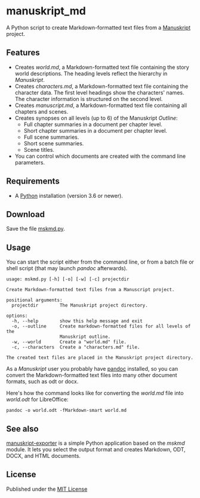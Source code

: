 # manuskript_md

A Python script to create Markdown-formatted text files from a [Manuskript](https://www.theologeek.ch/manuskript/) project.

## Features

- Creates *world.md*, a Markdown-formatted text file containing the story world descriptions. 
  The heading levels reflect the hierarchy in *Manuskript*. 
- Creates *characters.md*, a Markdown-formatted text file containing the character data.
  The first level headings show the characters' names. 
  The character information is structured on the second level.
- Creates *manuscript.md*, a Markdown-formatted text file containing all chapters and scenes.
- Creates synopses on all levels (up to 6) of the Manuskript *Outline*:
    - Full chapter summaries in a document per chapter level.
    - Short chapter summaries in a document per chapter level.
    - Full scene summaries.
    - Short scene summaries.
    - Scene titles.
- You can control which documents are created with the command line parameters. 

## Requirements

- A [Python](https://www.python.org/) installation (version 3.6 or newer).

## Download

Save the file [mskmd.py](https://raw.githubusercontent.com/peter88213/manuskript_md/main/mskmd/mskmd.py).

## Usage

You can start the script either from the command line, or 
from a batch file or shell script (that may launch *pandoc* afterwards). 

```
usage: mskmd.py [-h] [-o] [-w] [-c] projectdir

Create Markdown-formatted text files from a Manuscript project.

positional arguments:
  projectdir        The Manuskript project directory.

options:
  -h, --help        show this help message and exit
  -o, --outline     Create markdown-formatted files for all levels of the
                    Manuskript outline.
  -w, --world       Create a "world.md" file.
  -c, --characters  Create a "characters.md" file.

The created text files are placed in the Manuskript project directory.
```

As a *Manuskript* user you probably have [pandoc](https://pandoc.org/) installed, 
so you can convert the Markdown-formatted text files into many other document formats, 
such as odt or docx. 

Here's how the command looks like for converting the *world.md* file into
*world.odt* for LibreOffice:

`pandoc -o world.odt -fMarkdown-smart world.md`


## See also

[manuskript-exporter](https://github.com/peter88213/manuskript-exporter) is a simple 
Python application based on the *mskmd* module. It lets you select the output format 
and creates Markdown, ODT, DOCX, and HTML documents.


## License

Published under the [MIT License](https://opensource.org/licenses/mit-license.php)
